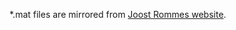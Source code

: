 *.mat files are mirrored from [Joost Rommes website](https://sites.google.com/site/rommes/software).

